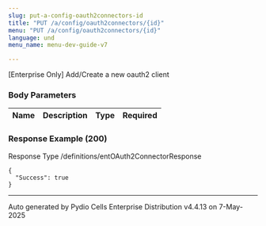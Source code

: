 ```yaml
---
slug: put-a-config-oauth2connectors-id
title: "PUT /a/config/oauth2connectors/{id}"
menu: "PUT /a/config/oauth2connectors/{id}"
language: und
menu_name: menu-dev-guide-v7

---
```








 
[Enterprise Only] Add/Create a new oauth2 client  


### Body Parameters

Name | Description | Type | Required
---|---|---|---






### Response Example (200)
Response Type /definitions/entOAuth2ConnectorResponse

```
{
  "Success": true
}
```




---
Auto generated by Pydio Cells Enterprise Distribution v4.4.13 on 7-May-2025
